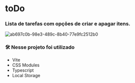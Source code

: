 # toDo
### Lista de tarefas com opções de criar e apagar itens.
![ab697c0b-98e3-489c-8b40-77e9fc2512b0](https://user-images.githubusercontent.com/105231558/189737478-db2843a7-57ab-4fa0-8b6d-1f4b54db8026.png)

### 🛠️ Nesse projeto foi utilizado

* Vite
* CSS Modules
* Typescript
* Local Storage
